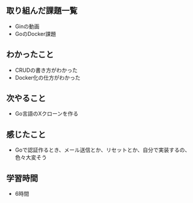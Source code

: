 ## 取り組んだ課題一覧
- Ginの動画
- GoのDocker課題

## わかったこと
- CRUDの書き方がわかった
- Docker化の仕方がわかった

## 次やること
- Go言語のXクローンを作る

## 感じたこと
- Goで認証作るとき、メール送信とか、リセットとか、自分で実装するの、色々大変そう

## 学習時間
- 6時間